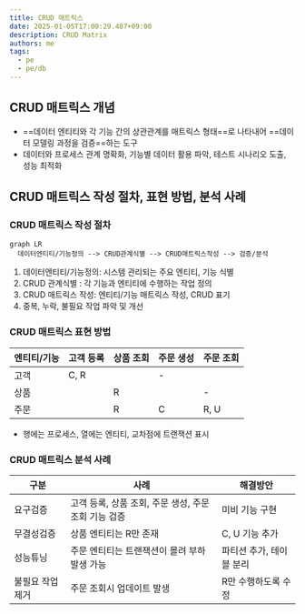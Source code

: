 ```yaml
---
title: CRUD 매트릭스
date: 2025-01-05T17:00:29.487+09:00
description: CRUD Matrix
authors: me
tags:
  - pe
  - pe/db 
---
```


## CRUD 매트릭스 개념

- ==데이터 엔티티와 각 기능 간의 상관관계를 매트릭스 형태==로 나타내어 ==데이터 모델링 과정을 검증==하는 도구
- 데이터와 프로세스 관계 명확화, 기능별 데이터 활용 파악, 테스트 시나리오 도출, 성능 최적화

## CRUD 매트릭스 작성 절차, 표현 방법, 분석 사례

### CRUD 매트릭스 작성 절차

```mermaid
graph LR
  데이터엔티티/기능정의 --> CRUD관계식별 --> CRUD매트릭스작성 --> 검증/분석
```

1. 데이터엔티티/기능정의: 시스템 관리되는 주요 엔티티, 기능 식별
2. CRUD 관계식별 : 각 기능과 엔티티에 수행하는 작업 정의
3. CRUD 매트릭스 작성: 엔티티/기능 매트릭스 작성, CRUD 표기
4. 중복, 누락, 불필요 작업 파악 및 개선

### CRUD 매트릭스 표현 방법

| 엔티티/기능 | 고객 등록 | 상품 조회 | 주문 생성 | 주문 조회 |
| --- | --- | --- | --- | --- |
| 고객 | C, R | | - | |
| 상품 | | R | | - |
| 주문 | | R | C | R, U |

- 행에는 프로세스, 열에는 엔티티, 교차점에 트랜잭션 표시

### CRUD 매트릭스 분석 사례

| 구분 | 사례 | 해결방안 |
| --- | --- | --- |
| 요구검증 | 고객 등록, 상품 조회, 주문 생성, 주문 조회 기능 검증 | 미비 기능 구현 |
| 무결성검증 | 상품 엔티티는 R만 존재 | C, U 기능 추가 |
| 성능튜닝 | 주문 엔티티는 트랜잭션이 몰려 부하 발생 가능 | 파티션 추가, 테이블 분리 |
| 불필요 작업 제거 | 주문 조회시 업데이트 발생 | R만 수행하도록 수정 |
